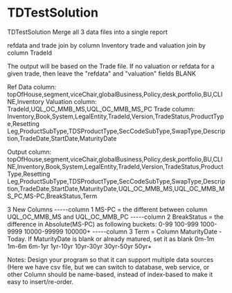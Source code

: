 # TDTestSolution
TDTestSolution
Merge all 3 data files into a single report

refdata and trade join by column Inventory
trade and valuation join by column TradeId

The output will be based on the Trade file.  If no valuation or refdata for a given trade, then leave the "refdata" and "valuation" fields BLANK

Ref Data column:
topOfHouse,segment,viceChair,globalBusiness,Policy,desk,portfolio,BU,CLINE,Inventory
Valuation column:
TradeId,UQL_OC_MMB_MS,UQL_OC_MMB_MS_PC
Trade column:
Inventory,Book,System,LegalEntity,TradeId,Version,TradeStatus,ProductType,Resetting Leg,ProductSubType,TDSProductType,SecCodeSubType,SwapType,Description,TradeDate,StartDate,MaturityDate

Output column:
topOfHouse,segment,viceChair,globalBusiness,Policy,desk,portfolio,BU,CLINE,Inventory,Book,System,LegalEntity,TradeId,Version,TradeStatus,ProductType,Resetting Leg,ProductSubType,TDSProductType,SecCodeSubType,SwapType,Description,TradeDate,StartDate,MaturityDate,UQL_OC_MMB_MS,UQL_OC_MMB_MS_PC,MS-PC,BreakStatus,Term


3 New Columns
-----column 1 
MS-PC = the different between column UQL_OC_MMB_MS and UQL_OC_MMB_PC
-----column 2
BreakStatus = the difference in Absolute(MS-PC) as following buckets:
0-99
100-999
1000-9999
10000-99999
100000+
-----column 3
Term = Column MaturityDate - Today. If MaturityDate is blank or already matured, set it as blank
0m-1m
1m-6m
6m-1yr
1yr-10yr
10yr-30yr
30yr-50yr
50yr+

Notes:
Design your program so that it can support multiple data sources (Here we have csv file, but we can switch to database, web service, or other 
Column should be name-based, instead of index-based to make it easy to insert/re-order.
